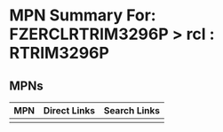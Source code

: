 



# MPN Summary For: FZERCLRTRIM3296P > rcl : RTRIM3296P

## MPNs
  

|MPN|Direct Links|Search Links|
| :--- | :--- | :--- |
||||
